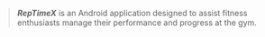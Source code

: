 >***RepTimeX*** is an Android application designed to assist fitness enthusiasts manage their performance and progress at the gym.

